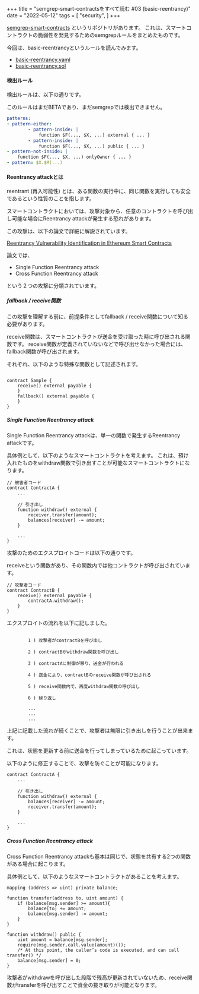 +++
title = "semgrep-smart-contractsをすべて読む #03 (basic-reentrancy)"
date = "2022-05-12"
tags = [
    "security",
]
+++

[semgrep-smart-contracts](https://github.com/Raz0r/semgrep-smart-contracts) というリポジトリがあります。
これは、スマートコントラクトの脆弱性を発見するためのsemgrepルールをまとめたものです。

今回は、basic-reentrancyというルールを読んでみます。

- [basic-reentrancy.yaml](https://github.com/Raz0r/semgrep-smart-contracts/blob/master/solidity/basic-reentrancy.yaml)
- [basic-reentrancy.sol](https://github.com/Raz0r/semgrep-smart-contracts/blob/master/solidity/basic-reentrancy.sol)

#### 検出ルール

検出ルールは、以下の通りです。

このルールはまだBETAであり、まだsemgrepでは検出できません。

```yaml
patterns:
- pattern-either:
        - pattern-inside: |
            function $F(..., $X, ...) external { ... }
        - pattern-inside: |
            function $F(..., $X, ...) public { ... }
- pattern-not-inside: |
    function $F(..., $X, ...) onlyOwner { ... }
- pattern: $X.$M(...)
```

#### Reentrancy attackとは

reentrant (再入可能性) とは、ある関数の実行中に、同じ関数を実行しても安全であるという性質のことを指します。

スマートコントラクトにおいては、攻撃対象から、任意のコントラクトを呼び出し可能な場合にReentrancy attackが発生する恐れがあります。

この攻撃は、以下の論文で詳細に解説されています。

[Reentrancy Vulnerability Identification in Ethereum Smart Contracts](https://arxiv.org/abs/2105.02881)

論文では、
- Single Function Reentrancy attack
- Cross Function Reentrancy attack

という２つの攻撃に分類されています。

##### fallback / receive関数

この攻撃を理解する前に、前提条件としてfallback / receive関数について知る必要があります。

receive関数は、スマートコントラクトが送金を受け取った時に呼び出される関数です。
receive関数が定義されていないなどで呼び出せなかった場合には、fallback関数が呼び出されます。

それぞれ、以下のような特殊な関数として記述されます。

```solidity

contract Sample {
    receive() external payable {
    }
    fallback() external payable {
    }
}
```

##### Single Function Reentrancy attack

Single Function Reentrancy attackは、単一の関数で発生するReentrancy attackです。

具体例として、以下のようなスマートコントラクトを考えます。
これは、預け入れたものをwithdraw関数で引き出すことが可能なスマートコントラクトになります。

```solidity
// 被害者コード
contract ContractA {
    ...

    // 引き出し
    function withdraw() external {
        receiver.transfer(amount);
        balances[receiver] -= amount;
    }

    ...
}
```

攻撃のためのエクスプロイトコードは以下の通りです。

receiveという関数があり、その関数内では他コントラクトが呼び出されています。

```solidity
// 攻撃者コード
contract ContractB {
    receive() external payable {
        contractA.withdraw();
    }
}
```

エクスプロイトの流れを以下に記しました。

```

        1 ) 攻撃者がcontractBを呼び出し

        2 ) contractBがwithdraw関数を呼び出し

        3 ) contractAに制御が移り、送金が行われる

        4 ) 送金により、contractBのreceive関数が呼び出される

        5 ) receive関数内で、再度withdraw関数の呼び出し

        6 ) 繰り返し

        ...
        ...
        ...

```

上記に記載した流れが続くことで、攻撃者は無限に引き出しを行うことが出来ます。

これは、状態を更新する前に送金を行ってしまっているために起こっています。

以下のように修正することで、攻撃を防ぐことが可能になります。

```solidity
contract ContractA {
    ...

    // 引き出し
    function withdraw() external {
        balances[receiver] -= amount;
        receiver.transfer(amount);
    }

    ...
}
```

##### Cross Function Reentrancy attack

Cross Function Reentrancy attackも基本は同じで、状態を共有する2つの関数がある場合に起こります。

具体例として、以下のようなスマートコントラクトがあることを考えます。

```solidity
mapping (address => uint) private balance;

function transfer(address to, uint amount) {
    if (balance[msg.sender] >= amount){
        balance[to] += amount;
        balance[msg.sender] -= amount;
    }
}

function withdraw() public {
    uint amount = balance[msg.sender];
    require(msg.sender.call.value(amount)());
    /* At this point, the caller’s code is executed, and can call transfer() */
    balance[msg.sender] = 0;
}
```

攻撃者がwithdrawを呼び出した段階で残高が更新されていないため、receive関数がtransferを呼び出すことで資金の抜き取りが可能となります。
